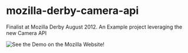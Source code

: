 mozilla-derby-camera-api
========================

Finalist at Mozilla Derby August 2012. An Example project leveraging the new Camera API

![See the Demo on the Mozilla Website!](https://developer.mozilla.org/en-US/demos/detail/shot-filter)

